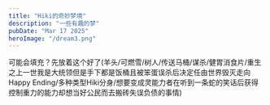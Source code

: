```yaml
---
title: "Hiki的奇妙梦境"
description: "一些有趣的梦"
pubDate: "Mar 17 2025"
heroImage: "/dream3.png"
---
```


可能会填充？先放着这个好了(羊头/可燃雪/树人/传送马桶/谋杀/健胃消食片/重生之上一世我是大统领但是手下都是饭桶且被笨蛋误杀后决定任由世界毁灭走向Happy Ending/多种类型Hiki分身/想要变成灵能力者在听到一条蛇的笑话后获得控制重力的能力却想当好公民而去搬砖失误负债的事情)
